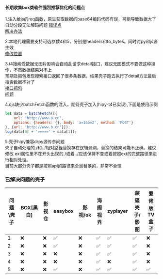 #### 长期收集box类软件强烈推荐优化的问题点

1.注入给js的req函数，原生获取数据的base64编码代码有误，可能导致数据大了自动分段无法解码问题
[错误点](./base64错误.jpg)  
[解决办法](./base64错误解决.png)

2.本地代理需要支持可选参数4和5，分别是headers和to_bytes。同时对py和js源生效  
[修改位置](./本地代理图片.jpg)

3.t4搜索受数据无图片影响会自动乱请求detail接口，建议无图模式不要做这种操作，不然数据结果对不上  
预期及抓包发现搜索接口返回了很多条数据，结果壳子跑去执行了detail方法最后搜索数据不对了  
[接口抓包](./t4搜索接口.jpg)  
[问题](./t4搜索问题.jpg)

4.qjs缺少batchFetch函数的注入，期待壳子加入(hipy-t4已实现),下面是使用示例

```javascript
let data = batchFetch([{
    url: 'http://www.a.cn',
    options: {headers: {}, body: 'a=1&b=2', method: 'POST'}
}, {url: 'http://www.b.cn'}]);
log(data[0] + '=====' + data[1]);
```

5.壳子hipy兼容drpy源传参问题  
壳子自动处理的./和../相对路径替换存在逻辑漏洞，替换的结果可能不正确。建议修改
ext属性里不在开头出现的./或着../应该保持不变或着按照ext的完整路径来进行相对处理。  
目前大部分壳子都是按照api的路径来全局替换的，非常不合理

### 已解决问题的壳子

| 问题\壳子 | BOX[黑白] | 影视仓 | easybox | 影视/ok | 海阔视界 | zyplayer | 装逼壳子/影图 | 爱佬版TV盒子 |
|-------|---------|-----|---------|-------|------|----------|---------|---------|
| 1     | ❌       | ❌   | ✅       | ❌     | ✅    | ✅        | ✅       | ❌       |
| 2     | ❌       | ❌   | ✅       | ❌     | ✅    | ✅        | ✅       | ❌       |
| 3     | ❌       | ❌   | ❌       | ❌     | ✅    | ✅        | ✅       | ❌       |
| 4     | ❌       | ❌   | ❌       | ❌     | ✅    | ❌        | ✅       | ❌       |
| 5     | ❌       | ❌   | ✅       | ❌     | ✅    | ✅        | ✅       | ✅       |
